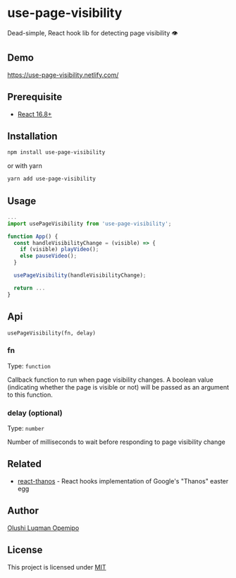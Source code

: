 # use-page-visibility

Dead-simple, React hook lib for detecting page visibility 👁️

## Demo
https://use-page-visibility.netlify.com/

## Prerequisite

- [React 16.8+](https://reactjs.org/blog/2019/02/06/react-v16.8.0.html)

## Installation

```bash
npm install use-page-visibility
```

or with yarn

```bash
yarn add use-page-visibility
```

## Usage

```jsx
...
import usePageVisibility from 'use-page-visibility';

function App() {
  const handleVisibilityChange = (visible) => {
    if (visible) playVideo();
    else pauseVideo();
  }

  usePageVisibility(handleVisibilityChange); 

  return ...
}
```

## Api

`usePageVisibility(fn, delay)`

### fn

Type: `function`

Callback function to run when page visibility changes. A boolean value (indicating whether the page is visible or not) will be passed as an argument to this function.

### delay (optional)

Type: `number`

Number of milliseconds to wait before responding to page visibility change

## Related

- [react-thanos](https://github.com/codeshifu/react-thanos) - React hooks implementation of Google's "Thanos" easter egg

## Author

[Olushi Luqman Opemipo](https://twitter.com/codeshifu)

## License

This project is licensed under [MIT](https://github.com/codeshifu/use-page-visibility/blob/master/LICENSE)
